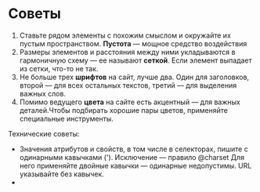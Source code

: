 # Советы

1. Ставьте рядом элементы с похожим смыслом и окружайте их пустым пространством. **Пустота** — мощное средство воздействия
2. Размеры элементов и расстояния между ними укладываются в гармоничную схему — ее называют **сеткой**. Если элемент выпадает из сетки, что-то не так.
3. Не больше трех **шрифтов** на сайт, лучше два. Один для заголовков, второй — для всех остальных текстов, третий — для выделения важных слов.
4. Помимо ведущего **цвета** на сайте есть акцентный — для важных деталей.Чтобы подбирать хорошие пары цветов, применяйте специальные инструменты.

Технические советы:

* Значения атрибутов и свойств, в том числе в селекторах, пишите с одинарными кавычками ('). Исключение — правило @charset Для него применяйте двойные кавычки — одинарные недопустимы. URL указывайте без кавычек.
*
